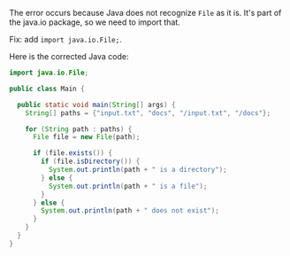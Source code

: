 The error occurs because Java does not recognize `File` as it is. It's part of the java.io package, so we need to import that.

Fix: add `import java.io.File;`.

Here is the corrected Java code:

```java
import java.io.File;

public class Main {

  public static void main(String[] args) {
    String[] paths = {"input.txt", "docs", "/input.txt", "/docs"};

    for (String path : paths) {
      File file = new File(path);

      if (file.exists()) {
        if (file.isDirectory()) {
          System.out.println(path + " is a directory");
        } else {
          System.out.println(path + " is a file");
        }
      } else {
        System.out.println(path + " does not exist");
      }
    }
  }
}
```
